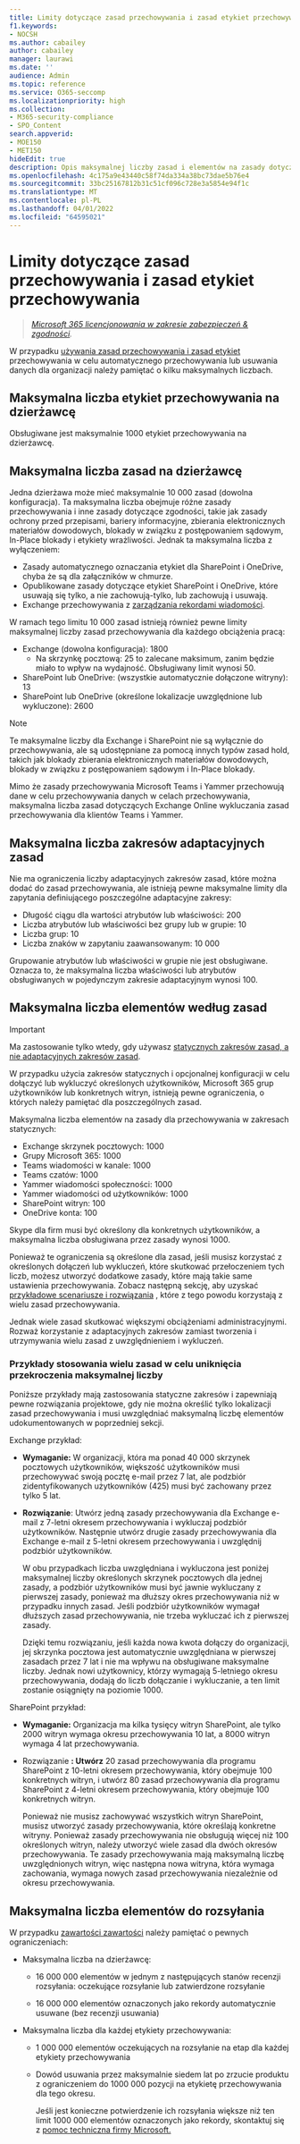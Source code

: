 ```yaml
---
title: Limity dotyczące zasad przechowywania i zasad etykiet przechowywania
f1.keywords:
- NOCSH
ms.author: cabailey
author: cabailey
manager: laurawi
ms.date: ''
audience: Admin
ms.topic: reference
ms.service: O365-seccomp
ms.localizationpriority: high
ms.collection:
- M365-security-compliance
- SPO_Content
search.appverid:
- MOE150
- MET150
hideEdit: true
description: Opis maksymalnej liczby zasad i elementów na zasady dotyczące zasad przechowywania i zasad etykiet przechowywania
ms.openlocfilehash: 4c175a9e43440c58f74da334a38bc73dae5b76e4
ms.sourcegitcommit: 33bc25167812b31c51cf096c728e3a5854e94f1c
ms.translationtype: MT
ms.contentlocale: pl-PL
ms.lasthandoff: 04/01/2022
ms.locfileid: "64595021"
---
```

# <a name="limits-for-retention-policies-and-retention-label-policies"></a>Limity dotyczące zasad przechowywania i zasad etykiet przechowywania

>*[Microsoft 365 licencjonowania w zakresie zabezpieczeń & zgodności](/office365/servicedescriptions/microsoft-365-service-descriptions/microsoft-365-tenantlevel-services-licensing-guidance/microsoft-365-security-compliance-licensing-guidance).*

W przypadku [używania zasad przechowywania i zasad etykiet](retention.md#retention-policies-and-retention-labels) przechowywania w celu automatycznego przechowywania lub usuwania danych dla organizacji należy pamiętać o kilku maksymalnych liczbach.

## <a name="maximum-number-of-retention-labels-per-tenant"></a>Maksymalna liczba etykiet przechowywania na dzierżawcę

Obsługiwane jest maksymalnie 1000 etykiet przechowywania na dzierżawcę.

## <a name="maximum-number-of-policies-per-tenant"></a>Maksymalna liczba zasad na dzierżawcę

Jedna dzierżawa może mieć maksymalnie 10 000 zasad (dowolna konfiguracja). Ta maksymalna liczba obejmuje różne zasady przechowywania i inne zasady dotyczące zgodności, takie jak zasady ochrony przed przepisami, bariery informacyjne, zbierania elektronicznych materiałów dowodowych, blokady w związku z postępowaniem sądowym, In-Place blokady i etykiety wrażliwości. Jednak ta maksymalna liczba z wyłączeniem:

- Zasady automatycznego oznaczania etykiet dla SharePoint i OneDrive, chyba że są dla załączników w chmurze.
- Opublikowane zasady dotyczące etykiet SharePoint i OneDrive, które usuwają się tylko, a nie zachowują-tylko, lub zachowują i usuwają.
- Exchange przechowywania z [zarządzania rekordami wiadomości](/exchange/security-and-compliance/messaging-records-management/messaging-records-management).

W ramach tego limitu 10 000 zasad istnieją również pewne limity maksymalnej liczby zasad przechowywania dla każdego obciążenia pracą:

- Exchange (dowolna konfiguracja): 1800
    - Na skrzynkę pocztową: 25 to zalecane maksimum, zanim będzie miało to wpływ na wydajność. Obsługiwany limit wynosi 50.
- SharePoint lub OneDrive: (wszystkie automatycznie dołączone witryny): 13
- SharePoint lub OneDrive (określone lokalizacje uwzględnione lub wykluczone): 2600

> [!NOTE]
> Te maksymalne liczby dla Exchange i SharePoint nie są wyłącznie do przechowywania, ale są udostępniane za pomocą innych typów zasad hold, takich jak blokady zbierania elektronicznych materiałów dowodowych, blokady w związku z postępowaniem sądowym i In-Place blokady.

Mimo że zasady przechowywania Microsoft Teams i Yammer przechowują dane w celu przechowywania danych w celach przechowywania, maksymalna liczba zasad dotyczących Exchange Online wykluczania zasad przechowywania dla klientów Teams i Yammer.

## <a name="maximums-for-adaptive-policy-scopes"></a>Maksymalna liczba zakresów adaptacyjnych zasad

Nie ma ograniczenia liczby adaptacyjnych zakresów [](retention.md#adaptive-or-static-policy-scopes-for-retention) zasad, które można dodać do zasad przechowywania, ale istnieją pewne maksymalne limity dla zapytania definiującego poszczególne adaptacyjne zakresy:

- Długość ciągu dla wartości atrybutów lub właściwości: 200
- Liczba atrybutów lub właściwości bez grupy lub w grupie: 10
- Liczba grup: 10
- Liczba znaków w zapytaniu zaawansowanym: 10 000

Grupowanie atrybutów lub właściwości w grupie nie jest obsługiwane. Oznacza to, że maksymalna liczba właściwości lub atrybutów obsługiwanych w pojedynczym zakresie adaptacyjnym wynosi 100.

## <a name="maximum-number-of-items-per-policy"></a>Maksymalna liczba elementów według zasad

> [!IMPORTANT]
> Ma zastosowanie tylko wtedy, gdy używasz [statycznych zakresów zasad, a nie adaptacyjnych zakresów zasad](retention.md#adaptive-or-static-policy-scopes-for-retention).

W przypadku użycia zakresów statycznych i opcjonalnej konfiguracji w celu dołączyć lub wykluczyć określonych użytkowników, Microsoft 365 grup użytkowników lub konkretnych witryn, istnieją pewne ograniczenia, o których należy pamiętać dla poszczególnych zasad. 

Maksymalna liczba elementów na zasady dla przechowywania w zakresach statycznych:

- Exchange skrzynek pocztowych: 1000
- Grupy Microsoft 365: 1000
- Teams wiadomości w kanale: 1000
- Teams czatów: 1000
- Yammer wiadomości społeczności: 1000
- Yammer wiadomości od użytkowników: 1000
- SharePoint witryn: 100
- OneDrive konta: 100

Skype dla firm musi być określony dla konkretnych użytkowników, a maksymalna liczba obsługiwana przez zasady wynosi 1000.

Ponieważ te ograniczenia są określone dla zasad, jeśli musisz korzystać z określonych dołączeń lub wykluczeń, które skutkować przełoczeniem tych liczb, możesz utworzyć dodatkowe zasady, które mają takie same ustawienia przechowywania. Zobacz następną sekcję, aby uzyskać [przykładowe scenariusze i rozwiązania](#examples-of-using-multiple-policies-to-avoid-exceeding-maximum-numbers) , które z tego powodu korzystają z wielu zasad przechowywania.

Jednak wiele zasad skutkować większymi obciążeniami administracyjnymi. Rozważ korzystanie z adaptacyjnych zakresów zamiast tworzenia i utrzymywania wielu zasad z uwzględnieniem i wykluczeń.

### <a name="examples-of-using-multiple-policies-to-avoid-exceeding-maximum-numbers"></a>Przykłady stosowania wielu zasad w celu uniknięcia przekroczenia maksymalnej liczby

Poniższe przykłady mają zastosowania statyczne zakresów i zapewniają pewne rozwiązania projektowe, gdy nie można określić tylko lokalizacji zasad przechowywania i musi uwzględniać maksymalną liczbę elementów udokumentowanych w poprzedniej sekcji.

Exchange przykład:

- **Wymaganie:** W organizacji, która ma ponad 40 000 skrzynek pocztowych użytkowników, większość użytkowników musi przechowywać swoją pocztę e-mail przez 7 lat, ale podzbiór zidentyfikowanych użytkowników (425) musi być zachowany przez tylko 5 lat.

- **Rozwiązanie**: Utwórz jedną zasady przechowywania dla Exchange e-mail z 7-letni okresem przechowywania i wykluczaj podzbiór użytkowników. Następnie utwórz drugie zasady przechowywania dla Exchange e-mail z 5-letni okresem przechowywania i uwzględnij podzbiór użytkowników. 
    
    W obu przypadkach liczba uwzględniana i wykluczona jest poniżej maksymalnej liczby określonych skrzynek pocztowych dla jednej zasady, a podzbiór użytkowników musi być jawnie wykluczany z pierwszej zasady, ponieważ [](retention.md#the-principles-of-retention-or-what-takes-precedence) ma dłuższy okres przechowywania niż w przypadku innych zasad. Jeśli podzbiór użytkowników wymagał dłuższych zasad przechowywania, nie trzeba wykluczać ich z pierwszej zasady.
     
    Dzięki temu rozwiązaniu, jeśli każda nowa kwota dołączy do organizacji, jej skrzynka pocztowa jest automatycznie uwzględniana w pierwszej zasadach przez 7 lat i nie ma wpływu na obsługiwane maksymalne liczby. Jednak nowi użytkownicy, którzy wymagają 5-letniego okresu przechowywania, dodają do liczb dołączanie i wykluczanie, a ten limit zostanie osiągnięty na poziomie 1000.

SharePoint przykład:

- **Wymaganie:** Organizacja ma kilka tysięcy witryn SharePoint, ale tylko 2000 witryn wymaga okresu przechowywania 10 lat, a 8000 witryn wymaga 4 lat przechowywania.

- Rozwiązanie **: Utwórz** 20 zasad przechowywania dla programu SharePoint z 10-letni okresem przechowywania, który obejmuje 100 konkretnych witryn, i utwórz 80 zasad przechowywania dla programu SharePoint z 4-letni okresem przechowywania, który obejmuje 100 konkretnych witryn.
    
    Ponieważ nie musisz zachowywać wszystkich witryn SharePoint, musisz utworzyć zasady przechowywania, które określają konkretne witryny. Ponieważ zasady przechowywania nie obsługują więcej niż 100 określonych witryn, należy utworzyć wiele zasad dla dwóch okresów przechowywania. Te zasady przechowywania mają maksymalną liczbę uwzględnionych witryn, więc następna nowa witryna, która wymaga zachowania, wymaga nowych zasad przechowywania niezależnie od okresu przechowywania.

## <a name="maximum-number-of-items-for-disposition"></a>Maksymalna liczba elementów do rozsyłania

W przypadku [zawartości zawartości](disposition.md) należy pamiętać o pewnych ograniczeniach:

- Maksymalna liczba na dzierżawcę:
    
    - 16 000 000 elementów w jednym z następujących stanów recenzji rozsyłania: oczekujące rozsyłanie lub zatwierdzone rozsyłanie
        
    - 16 000 000 elementów oznaczonych jako rekordy automatycznie usuwane (bez recenzji usuwania)

- Maksymalna liczba dla każdej etykiety przechowywania:
    
    - 1 000 000 elementów oczekujących na rozsyłanie na etap dla każdej etykiety przechowywania
    
    - Dowód usuwania przez maksymalnie siedem lat po zrzucie produktu z ograniczeniem do 1000 000 pozycji na etykietę przechowywania dla tego okresu. 
        
        Jeśli jest konieczne potwierdzenie ich rozsyłania większe niż ten limit 1000 000 elementów oznaczonych jako rekordy, skontaktuj się z [pomoc techniczna firmy Microsoft.](../admin/get-help-support.md)